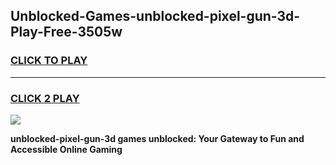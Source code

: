 
## Unblocked-Games-unblocked-pixel-gun-3d-Play-Free-3505w
<h3>
<a href="https://premium76.site?title=unblocked-pixel-gun-3d&ref=21A">CLICK TO PLAY</a></h3>
<hr>

<h3>
<a href="https://premium76.site?title=unblocked-pixel-gun-3d&ref=21A">CLICK 2 PLAY</a>
  
</h3>

<a href="https://premium76.site?title=unblocked-pixel-gun-3d&ref=21A"><img src="https://clearcache.store/games.png"></a>


**unblocked-pixel-gun-3d games unblocked: Your Gateway to Fun and Accessible Online Gaming**
